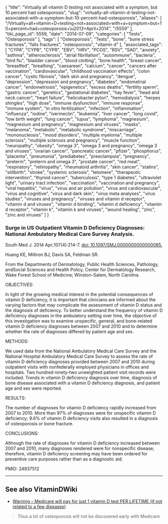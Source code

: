 {
    "title": "Virtually all vitamin D testing not associated with a symptom, but 10 percent had osteoporosis",
    "slug": "virtually-all-vitamin-d-testing-not-associated-with-a-symptom-but-10-percent-had-osteoporosis",
    "aliases": [
        "/Virtually+all+vitamin+D+testing+not+associated+with+a+symptom+but+10+percent+had+osteoporosis+\u2013+April+2014",
        "/5559"
    ],
    "tiki_page_id": 5559,
    "date": "2014-07-09",
    "categories": [
        "Tests",
        "Osteoporosis"
    ],
    "tags": [
        "Osteoporosis",
        "Tests",
        "bone",
        "bone stress fractures",
        "falls fractures",
        "osteoporosis",
        "vitamin d"
    ],
    "associated_tags": [
        "CYPA",
        "CYPB",
        "CYPR",
        "EBV",
        "HRV",
        "PCOS",
        "RSV",
        "SAD",
        "anxiety",
        "asthma",
        "atherosclerosis",
        "atrial fibrillation",
        "autoimmune",
        "bacteria",
        "bird flu",
        "bladder cancer",
        "blood clotting",
        "bone health",
        "breast cancer",
        "breastfed",
        "breathing",
        "caesarean",
        "calcium",
        "cancer",
        "cancers after vaccination",
        "cardiovascular",
        "childhood vaccination effects",
        "colon cancer",
        "cystic fibrosis",
        "dark skin and pregnancy",
        "dengue",
        "depression",
        "depression and pregnancy",
        "diabetes",
        "endometrial cancer",
        "endometriosis",
        "epigenetics",
        "excess deaths",
        "fertility sperm",
        "gastric cancer",
        "genetics",
        "gestational diabetes",
        "hay fever",
        "head and neck cancer",
        "heart failure",
        "helicobacter pylori",
        "hemodialysis",
        "herpes shingles",
        "high dose",
        "immune dysfunction",
        "immune response",
        "immune system",
        "in vitro fertilization",
        "infection",
        "inflammation",
        "influenza",
        "iodine",
        "ivermectin",
        "leukemia",
        "liver cancer",
        "long covid",
        "low birth weight",
        "lung cancer",
        "lupus",
        "lymphoma",
        "magnesium",
        "magnesium and pregnancy",
        "magnesium and viruses",
        "masks",
        "melanoma",
        "metabolic",
        "metabolic syndrome",
        "miscarriage",
        "mononucleosis",
        "mood disorders",
        "multiple myeloma",
        "multiple sclerosis",
        "multiple sclerosis and pregnancy",
        "muscle function",
        "neuropathy",
        "obesity",
        "omega 3",
        "omega 3 and pregnancy",
        "omega 3 and viruses",
        "ovarian cancer",
        "pancreatic cancer",
        "pfizer",
        "phosphorus",
        "placenta",
        "pneumonia",
        "prediabetes",
        "preeclampsia",
        "pregnancy",
        "preterm",
        "preterm and omega 3",
        "prostate cancer",
        "red meat",
        "respiratory",
        "retinopathy",
        "rheumatoid arthritis",
        "skin cancer",
        "statins",
        "stillbirth",
        "stroke",
        "systemic sclerosis",
        "telomere",
        "therapeutic intervention",
        "thyroid cancer",
        "tuberculosis",
        "type 1 diabetes",
        "ultraviolet light",
        "urinary tract infection",
        "vaccination",
        "vaccination and pregnancy",
        "viral hepatitis",
        "virus",
        "virus and air pollution",
        "virus and cardiovascular",
        "virus and cognitive",
        "virus and dark skin",
        "virus meta analyses",
        "virus studies",
        "viruses and pregnancy",
        "viruses and vitamin d receptor",
        "vitamin d and viruses",
        "vitamin d binding",
        "vitamin d deficiency",
        "vitamin d receptor",
        "vitamin k",
        "vitamin k and viruses",
        "wound healing",
        "zinc",
        "zinc and viruses"
    ]
}


### Surge in US Outpatient Vitamin D Deficiency Diagnoses: National Ambulatory Medical Care Survey Analysis.

South Med J. 2014 Apr;107(4):214-7. [doi: 10.1097/SMJ.0000000000000085.](https://doi.org/10.1097/SMJ.0000000000000085.)

Huang KE, Milliron BJ, Davis SA, Feldman SR.

From the Departments of Dermatology, Public Health Sciences, Pathology, andSocial Sciences and Health Policy, Center for Dermatology Research, Wake Forest School of Medicine; Winston-Salem, North Carolina.

OBJECTIVES:

In light of the growing medical interest in the potential consequences of vitamin D deficiency, it is important that clinicians are informed about the varying factors that may complicate the assessment of vitamin D status and the diagnosis of deficiency. To better understand the frequency of vitamin D deficiency diagnoses in the ambulatory setting over time, the objective of this investigation was to examine unspecific, general, and bone-related vitamin D deficiency diagnoses between 2007 and 2010 and to determine whether the rate of diagnoses differed by patient age and sex.

METHODS:

We used data from the National Ambulatory Medical Care Survey and the National Hospital Ambulatory Medical Care Survey to assess the rate of vitamin D deficiency diagnoses provided between 2007 and 2010 during outpatient visits with nonfederally employed physicians in offices and hospitals. Two hundred ninety-two unweighted patient visit records were included. Trends in vitamin D deficiency diagnosis over time, diagnosis of bone disease associated with a vitamin D deficiency diagnosis, and patient age and sex were reported.

RESULTS:

The number of diagnoses for vitamin D deficiency rapidly increased from 2007 to 2010. More than 97% of diagnoses were for unspecific vitamin D deficiency; 9.6% of vitamin D deficiency visits also resulted in a diagnosis of osteoporosis or bone fracture.

CONCLUSIONS:

Although the rate of diagnoses for vitamin D deficiency increased between 2007 and 2010, many diagnoses rendered were for nonspecific disease; therefore, vitamin D deficiency screening may have been ordered for preventive care purposes rather than as a diagnostic aid.

PMID: 24937512

---

## See also VitaminDWiki

* [Warning – Medicare will pay for just 1 vitamin D test PER LIFETIME (if not related to a few diseases) ](/posts/warning-medicare-will-pay-for-just-1-vitamin-d-test-per-lifetime-if-not-related-to-a-few-diseases) 

> Thus a lot of osteoporosis will not be discovered early with Medicare